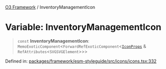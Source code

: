 [O3 Framework](../API.md) / InventoryManagementIcon

# Variable: InventoryManagementIcon

> `const` **InventoryManagementIcon**: `MemoExoticComponent`\<`ForwardRefExoticComponent`\<[`IconProps`](../type-aliases/IconProps.md) & `RefAttributes`\<`SVGSVGElement`\>\>\>

Defined in: [packages/framework/esm-styleguide/src/icons/icons.tsx:332](https://github.com/habeshabro/openmrs-esm-core/blob/main/packages/framework/esm-styleguide/src/icons/icons.tsx#L332)
